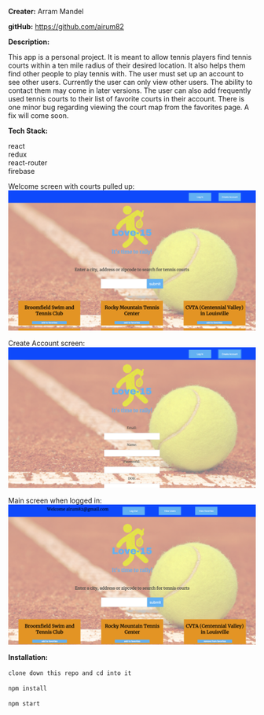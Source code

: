 <b>Creater:</b> Arram Mandel

<b>gitHub:</b> https://github.com/airum82

<b>Description:</b>

This app is a personal project. It is meant to allow tennis players find tennis courts within a ten mile radius of their desired location. It also helps them find other people to play tennis with. The user must set up an account to see other users. Currently the user can only view other users. The ability to contact them may come in later versions. The user can also add frequently used tennis courts to their list of favorite courts in their account. There is one minor bug regarding viewing the court map from the favorites page. A fix will come soon.

<b>Tech Stack:</b>

react<br>redux<br>react-router<br>firebase

Welcome screen with courts pulled up:
<img src="https://github.com/airum82/love-15/blob/master/Screen%20Shot%202018-07-31%20at%205.18.03%20PM.png">

Create Account screen:
<img src="https://github.com/airum82/love-15/blob/master/Screen%20Shot%202018-07-31%20at%205.18.28%20PM.png">


Main screen when logged in: 
<img src="https://github.com/airum82/love-15/blob/master/Screen%20Shot%202018-07-31%20at%205.18.57%20PM.png">

<b>Installation:</b>

```clone down this repo and cd into it```

```npm install```

```npm start```

